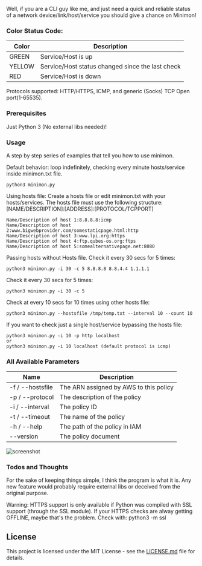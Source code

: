 Well, if you are a CLI guy like me, and just need a quick and reliable status of a network device/link/host/service you should give a chance on Minimon!

### Color Status Code:
| Color | Description |
|------|-------------|
| GREEN | Service/Host is up |
| YELLOW | Service/Host status changed since the last check |
| RED | Service/Host is down |

Protocols supported:
HTTP/HTTPS, ICMP, and generic (Socks) TCP Open port(1-65535).

### Prerequisites

Just Python 3 (No external libs needed)!

### Usage

A step by step series of examples that tell you how to use minimon.

Default behavior: loop indefinitely, checking every minute hosts/service inside minimon.txt file.
```
python3 minimon.py
```
Using hosts file:
Create a hosts file or edit minimon.txt with your hosts/services.
The hosts file must use the following structure:
[NAME/DESCRIPTION]:[ADDRESS]:[PROTOCOL/TCPPORT]
```
Name/Description of host 1:8.8.8.8:icmp
Name/Description of host 2:www.bigwebprovider.com/somestaticpage.html:http
Name/Description of host 3:www.lpi.org:https
Name/Description of host 4:ftp.qubes-os.org:ftps
Name/Description of host 5:somealternativepage.net:8080
```

Passing hosts without Hosts file.
Check it every 30 secs for 5 times:
```
python3 minimon.py -i 30 -c 5 8.8.8.8 8.8.4.4 1.1.1.1
```

Check it every 30 secs for 5 times:
```
python3 minimon.py -i 30 -c 5
```

Check at every 10 secs for 10 times using other hosts file:
```
python3 minimon.py --hostsfile /tmp/temp.txt --interval 10 --count 10 
```
If you want to check just a single host/service bypassing the hosts file:
```
python3 minimon.py -i 10 -p http localhost
or
python3 minimon.py -i 10 localhost (default protocol is icmp)
```
### All Available Parameters
| Name | Description |
|------|-------------|
| -f / --hostsfile | The ARN assigned by AWS to this policy |
| -p / --protocol | The description of the policy |
| -i / --interval | The policy ID |
| -t / --timeout | The name of the policy |
| -h / --help | The path of the policy in IAM |
| --version | The policy document |

![screenshot](https://i.imgur.com/QGzBWzQ.png)

### Todos and Thoughts
For the sake of keeping things simple, I think the program is what it is. Any new feature would probably require external libs or deceived from the original purpose.

Warning: HTTPS support is only available if Python was compiled with SSL support (through the SSL module).
If your HTTPS checks are alway getting OFFLINE, maybe that's the problem. 
Check with: python3 -m ssl 

## License

This project is licensed under the MIT License - see the [LICENSE.md](LICENSE.md) file for details.
